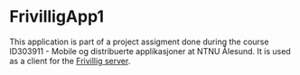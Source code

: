 # FrivilligApp1

This application is part of a project assigment done during the course ID303911 - Mobile og distribuerte applikasjoner at NTNU Ålesund. It is used as a client for the [Frivillig server](https://github.com/mobapp20g6/frivillig-server1).
